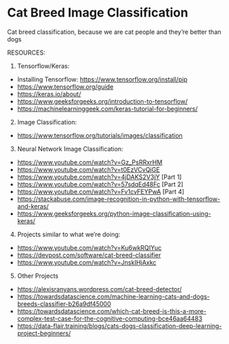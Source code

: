 # Cat Breed Image Classification

Cat breed classification, because we are cat people and they’re better than dogs

RESOURCES:

1. Tensorflow/Keras: 
  - Installing Tensorflow: https://www.tensorflow.org/install/pip
  - https://www.tensorflow.org/guide
  - https://keras.io/about/
  - https://www.geeksforgeeks.org/introduction-to-tensorflow/
  - https://machinelearninggeek.com/keras-tutorial-for-beginners/
 
2. Image Classification: 
  - https://www.tensorflow.org/tutorials/images/classification

3. Neural Network Image Classification: 
  - https://www.youtube.com/watch?v=Gz_PsRRxrHM
  - https://www.youtube.com/watch?v=t0EzVCvQjGE
  - https://www.youtube.com/watch?v=4jDAKS2V3jY [Part 1]
  - https://www.youtube.com/watch?v=57sdqEd48Fc [Part 2]
  - https://www.youtube.com/watch?v=Fv1cvFEYPwA [Part 4]
  - https://stackabuse.com/image-recognition-in-python-with-tensorflow-and-keras/
  - https://www.geeksforgeeks.org/python-image-classification-using-keras/

4. Projects similar to what we’re doing:
  - https://www.youtube.com/watch?v=Ku6wkRQIYuc 
  - https://devpost.com/software/cat-breed-classifier
  - https://www.youtube.com/watch?v=JnskIHjAxkc

5. Other Projects
  - https://alexisranyans.wordpress.com/cat-breed-detector/
  - https://towardsdatascience.com/machine-learning-cats-and-dogs-breeds-classifier-b26a9df45000
  - https://towardsdatascience.com/which-cat-breed-is-this-a-more-complex-test-case-for-the-cognitive-computing-bce46aa64483
  - https://data-flair.training/blogs/cats-dogs-classification-deep-learning-project-beginners/


